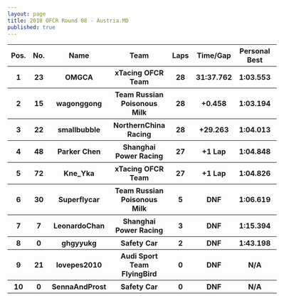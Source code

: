 ```yaml
---
layout: page
title: 2018 OFCR Round 08 - Austria.MD
published: true
---
```


<font size="2">
<table style="width:120%">
	<tr>
		<th>Pos.</th>
		<th>No.</th>
		<th>Name</th>
		<th>Team</th>
		<th>Laps</th>
		<th>Time/Gap</th>
		<th>Personal Best</th>
		<th>Position Diff</th>
	</tr>
	<tr>
		<th>1</th>
		<th>23</th>
		<th>OMGCA</th>
		<th>xTacing OFCR Team</th>
		<th>28</th>
		<th>31:37.762</th>
		<th>1:03.553</th>
		<th>+1</th>
	</tr>
	<tr>
		<th>2</th>
		<th>15</th>
		<th>wagonggong</th>
		<th>Team Russian Poisonous Milk</th>
		<th>28</th>
		<th>+0.458</th>
		<th>1:03.194</th>
		<th>-1</th>
	</tr>
	<tr>
		<th>3</th>
		<th>22</th>
		<th>smallbubble</th>
		<th>NorthernChina Racing</th>
		<th>28</th>
		<th>+29.263</th>
		<th>1:04.013</th>
		<th>+1</th>
	</tr>
	<tr>
		<th>4</th>
		<th>48</th>
		<th>Parker Chen</th>
		<th>Shanghai Power Racing</th>
		<th>27</th>
		<th>+1 Lap</th>
		<th>1:04.848</th>
		<th>+1</th>
	</tr>
	<tr>
		<th>5</th>
		<th>72</th>
		<th>Kne_Yka</th>
		<th>xTacing OFCR Team</th>
		<th>27</th>
		<th>+1 Lap</th>
		<th>1:04.826</th>
		<th>+1</th>
	</tr>
	<tr>
		<th>6</th>
		<th>30</th>
		<th>Superflycar</th>
		<th>Team Russian Poisonous Milk</th>
		<th>5</th>
		<th>DNF</th>
		<th>1:06.619</th>
		<th>+3</th>
	</tr>
	<tr>
		<th>7</th>
		<th>7</th>
		<th>LeonardoChan</th>
		<th>Shanghai Power Racing</th>
		<th>3</th>
		<th>DNF</th>
		<th>1:15.394</th>
		<th>0</th>
	</tr>
	<tr>
		<th>8</th>
		<th>0</th>
		<th>ghgyyukg</th>
		<th>Safety Car</th>
		<th>2</th>
		<th>DNF</th>
		<th>1:43.198</th>
		<th>+2</th>
	</tr>
	<tr>
		<th>9</th>
		<th>21</th>
		<th>lovepes2010</th>
		<th>Audi Sport Team FlyingBird</th>
		<th>0</th>
		<th>DNF</th>
		<th>N/A</th>
		<th>-6</th>
	</tr>
	<tr>
		<th>10</th>
		<th>0</th>
		<th>SennaAndProst</th>
		<th>Safety Car</th>
		<th>0</th>
		<th>DNF</th>
		<th>N/A</th>
		<th>-2</th>
	</tr>
</table>
</font>
